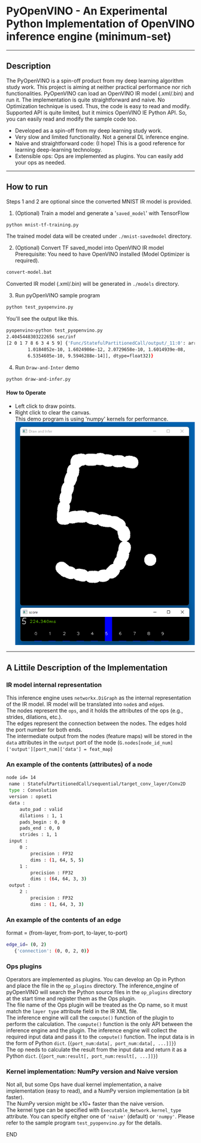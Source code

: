 # PyOpenVINO - An Experimental Python Implementation of OpenVINO inference engine (minimum-set)
----------------------------

## Description
The PyOpenVINO is a spin-off product from my deep learning algorithm study work. This project is aiming at neither practical performance nor rich functionalities.
PyOpenVINO can load an OpenVINO IR model (.xml/.bin) and run it.
The implementation is quite straightforward and naive. No Optimization technique is used. Thus, the code is easy to read and modify.
Supported API is quite limited, but it mimics OpenVINO IE Python API. So, you can easily read and modify the sample code too.  
- Developed as a spin-off from my deep learning study work.  
- Very slow and limited functionality. Not a general DL inference engine.
- Naive and straightforward code: (I hope) This is a good reference for learning deep-learning technology.  
- Extensible ops: Ops are implemented as plugins. You can easily add your ops as needed.  

------------------------

## How to run

Steps 1 and 2 are optional since the converted MNIST IR model is provided.  

1. (Optional) Train a model and generate a '`saved_model`' with TensorFlow  
```sh
python mnist-tf-training.py
```
The trained model data will be created under `./mnist-savedmodel` directory.

2. (Optional) Convert TF saved_model into OpenVINO IR model  
Prerequisite: You need to have OpenVINO installed (Model Optimizer is required).  
```sh
convert-model.bat
```
Converted IR model (.xml/.bin) will be generated in `./models` directory.  

3. Run pyOpenVINO sample program
```sh
python test_pyopenvino.py
```
You'll see the output like this.  
```sh
pyopenvino>python test_pyopenvino.py
2.4045448303222656 sec/inf
[2 0 1 7 8 6 3 4 5 9] {'Func/StatefulPartitionedCall/output/_11:0': array([[7.8985232e-07, 2.0382242e-08, 9.9999917e-01, 1.0367380e-10,
        1.0184052e-10, 1.6024986e-12, 2.0729658e-10, 1.6014939e-08,
        6.5354605e-10, 9.5946288e-14]], dtype=float32)}
```

4. Run `Draw-and-Inter` demo  
```sh
python draw-and-infer.py
```
#### How to Operate  
- Left click to draw points.  
- Right click to clear the canvas.  
This demo program is using 'numpy' kernels for performance.  
![draw-and-infer](resources/draw_and_infer.png)
----------------------------------
## A Littile Description of the Implementation  

### IR model internal representation
This inference engine uses `networkx.DiGraph` as the internal representation of the IR model.
IR model will be translated into `node`s and `edge`s.  
The nodes represent the `ops`, and it holds the attributes of the ops (e.g., strides, dilations, etc.).  
The edges represent the connection between the nodes. The edges hold the port number for both ends.  
The intermediate output from the nodes (feature maps) will be stored in the `data` attributes in the `output` port of the node (`G.nodes[node_id_num]['output'][port_num]['data'] = feat_map`)  

### An example of the contents (attributes) of a node  
```sh
node id= 14
 name : StatefulPartitionedCall/sequential/target_conv_layer/Conv2D
 type : Convolution
 version : opset1
 data :
     auto_pad : valid
     dilations : 1, 1
     pads_begin : 0, 0
     pads_end : 0, 0
     strides : 1, 1
 input :
     0 :
         precision : FP32
         dims : (1, 64, 5, 5)
     1 :
         precision : FP32
         dims : (64, 64, 3, 3)
 output :
     2 :
         precision : FP32
         dims : (1, 64, 3, 3)
```

### An example of the contents of an edge  
format = (from-layer, from-port, to-layer, to-port)
```sh
edge_id= (0, 2)
   {'connection': (0, 0, 2, 0)}
```

### Ops plugins
Operators are implemented as plugins. You can develop an Op in Python and place the file in the `op_plugins` directory. The inference_engine of pyOpenVINO will search the Python source files in the `op_plugins` directory at the start time and register them as the Ops plugin.  
The file name of the Ops plugin will be treated as the Op name, so it must match the `layer type` attribute field in the IR XML file.  
The inference engine will call the `compute()` function of the plugin to perform the calculation.  The `compute()` function is the only API between the inference engine and the plugin. The inference engine will collect the required input data and pass it to the `compute()` function. The input data is in the form of Python `dict`. (`{port_num:data[, port_num:data[, ...]]}`)  
The op needs to calculate the result from the input data and return it as a Python `dict`. (`{port_num:result[, port_num:result[, ...]]}`)  

### Kernel implementation: NumPy version and Naive version  
Not all, but some Ops have dual kernel implementation, a naive implementation (easy to read), and a NumPy version implementation (a bit faster).  
The NumPy version might be x10+ faster than the naive version.  
The kernel type can be specified with `Executable_Network.kernel_type` attribute. You can specify eitgher one of `'naive'` (default) or `'numpy'`. Please refer to the sample program `test_pyopenvino.py` for the details.  

END